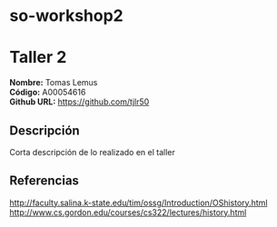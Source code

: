 # so-workshop2
# Taller 2

**Nombre:** Tomas Lemus  
**Código:** A00054616  
**Github URL:** https://github.com/tjlr50

## Descripción

Corta descripción de lo realizado en el taller

## Referencias

http://faculty.salina.k-state.edu/tim/ossg/Introduction/OShistory.html  
http://www.cs.gordon.edu/courses/cs322/lectures/history.html
